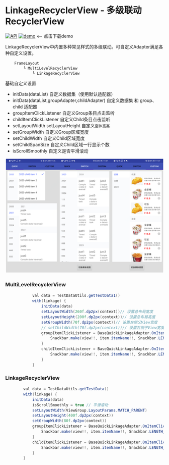 # LinkageRecyclerView - 多级联动RecyclerView

[![API](https://img.shields.io/badge/API-19%2B-green.svg?style=flat)](https://android-arsenal.com/api?level=19)
[![demo](https://img.shields.io/badge/download-demo-blue.svg)](/screens/app-demo.apk) <-- 点击下载demo


LinkageRecyclerView中内置多种常见样式的多级联动。可自定义Adapter满足各种自定义设置。

```
    FrameLayout
        └ MultiLevelRecyclerView
            └ LinkageRecyclerView
```

基础自定义设置

 - initData(dataList) 自定义数据集（使用默认适配器）
 - initData(dataList,groupAdapter,childAdapter) 自定义数据集 和 group、child 适配器
 - groupItemClickListener 自定义Group条目点击监听
 - childItemClickListener 自定义Child条目点击监听
 - setLayoutWidth setLayoutHeight 自定义`窗体宽高`
 - setGroupWidth 自定义Group区域宽度
 - setChildWidth 自定义Child区域宽度
 - setChildSpanSize 自定义Child区域一行显示个数
 - isScrollSmoothly 自定义是否平滑滚动


![show_01](/screens/show_01.png)


###  MultiLevelRecyclerView

```java
            val data = TestDataUtils.getTestData1()
            with(linkage) {
                initData(data)
                setLayoutWidth(260f.dp2px(context))// 设置总布局宽度
                setLayoutHeight(200f.dp2px(context))// 设置总布局高度
                setGroupWidth(70f.dp2px(context))// 设置左侧父View宽度
                // setChildWidth(70f.dp2px(context))// 设置右侧子View宽度
                groupItemClickListener = BaseQuickLinkageAdapter.OnItemClickListener { item, position ->
                    Snackbar.make(view!!, item.itemName!!, Snackbar.LENGTH_SHORT).show()
                }
                childItemClickListener = BaseQuickLinkageAdapter.OnItemClickListener { item, position ->
                    Snackbar.make(view!!, item.itemName!!, Snackbar.LENGTH_SHORT).show()
                }
            }

```

###  LinkageRecyclerView

```java                
        val data = TestDataUtils.getTestData()
        with(linkage) {
            initData(data)
            isScrollSmoothly = true // 平滑滚动
            setLayoutWidth(ViewGroup.LayoutParams.MATCH_PARENT)
            setLayoutHeight(400f.dp2px(context))
            setGroupWidth(80f.dp2px(context))
            groupItemClickListener = BaseQuickLinkageAdapter.OnItemClickListener { item, position ->
                Snackbar.make(view!!, item.itemName!!, Snackbar.LENGTH_SHORT).show()
            }
            childItemClickListener = BaseQuickLinkageAdapter.OnItemClickListener { item, position ->
                Snackbar.make(view!!, item.itemName!!, Snackbar.LENGTH_SHORT).show()
            }
        }
```

